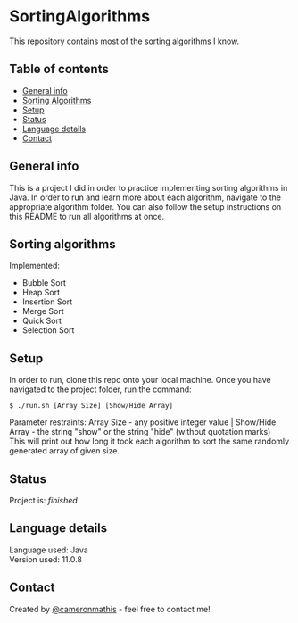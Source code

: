# SortingAlgorithms
This repository contains most of the sorting algorithms I know.

## Table of contents
* [General info](#general-info)
* [Sorting Algorithms](#Sorting-algorithms)
* [Setup](#setup)
* [Status](#status)
* [Language details](#Language-details)
* [Contact](#contact)

## General info
This is a project I did in order to practice implementing sorting algorithms in Java. In order to run and learn more about each algorithm, navigate to the appropriate algorithm folder. You can also follow the setup instructions on this README to run all algorithms at once.

## Sorting algorithms
Implemented:
* Bubble Sort
* Heap Sort
* Insertion Sort
* Merge Sort
* Quick Sort
* Selection Sort

## Setup
In order to run, clone this repo onto your local machine. Once you have navigated to the project folder, run the command:

	$ ./run.sh [Array Size] [Show/Hide Array]

Parameter restraints: Array Size - any positive integer value | Show/Hide Array - the string "show" or the string "hide" (without quotation marks) </br>
This will print out how long it took each algorithm to sort the same randomly generated array of given size.

## Status
Project is: _finished_

## Language details
Language used: Java </br>
Version used: 11.0.8

## Contact
Created by [@cameronmathis](https://github.com/cameronmathis/) - feel free to contact me!
